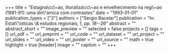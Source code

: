 +++
title = "Estagna\\cc\\~ao, litoraliza\\cc\\~ao e envelhecimento na regi\\~ao (1981-91): uma din\\^amica com contrastes"
date = "1993-01-01"
publication_types = ["2"]
authors = ["Sergio Bacelar"]
publication = "In: Estat\\'\\isticas \\& estudos regionais, 1, _pp. 18--26_"
abstract = ""
abstract_short = ""
image_preview = ""
selected = false
projects = []
tags = []
url_pdf = ""
url_preprint = ""
url_code = ""
url_dataset = ""
url_project = ""
url_slides = ""
url_video = ""
url_poster = ""
url_source = ""
math = true
highlight = true
[header]
image = ""
caption = ""
+++
